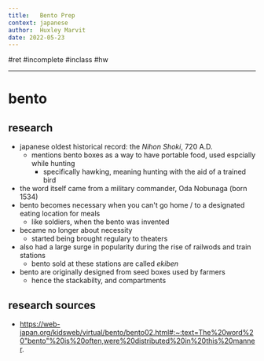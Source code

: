 ```yaml
---
title:   Bento Prep
context: japanese
author:  Huxley Marvit
date: 2022-05-23
---
```


 #ret #incomplete #inclass #hw

***

# bento 
## research
- japanese oldest historical record: the *Nihon Shoki*, 720 A.D.
	- mentions bento boxes as a way to have portable food, used espcially while hunting 
		- specifically hawking, meaning hunting with the aid of a trained bird
- the word itself came from a military commander, Oda Nobunaga (born 1534)
- bento becomes necessary when you can't go home / to a designated eating location for meals
	- like soldiers, when the bento was invented
- became no longer about necessity 
	- started being brought regulary to theaters
- also had a large surge in popularity during the rise of railwods and train stations
	- bento sold at these stations are called *ekiben*
- bento are originally designed from seed boxes used by farmers
	- hence the stackabilty, and compartments


## research sources
- https://web-japan.org/kidsweb/virtual/bento/bento02.html#:~:text=The%20word%20"bento"%20is%20often,were%20distributed%20in%20this%20manner.






















